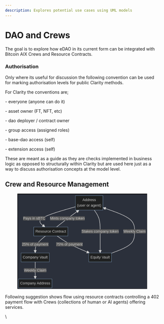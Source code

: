 ```yaml
---
description: Explores potential use cases using UML models
---
```


# DAO and Crews

The goal is to explore how eDAO in its current form can be integrated with Bitcoin AIX Crews and Resource Contracts.

### Authorisation

Only where its useful for discussion the following convention can be used for marking authorisation levels for public Clarity methods.

For Clarity the conventions are;

\- everyone (anyone can do it)

\- asset owner (FT, NFT, etc)

\- dao deployer / contract owner

\- group access (assigned roles)

\- base-dao access (self)

\- extension access (self)

These are meant as a guide as they are checks implemented in business logic as opposed to structurally within Clarity but are used here just as a way to discuss authorisation concepts at the model level.

## Crew and Resource Management

<figure><img src=".gitbook/assets/Screenshot 2024-05-29 at 14.43.49.png" alt=""><figcaption></figcaption></figure>

Following suggestion shows flow using resource contracts controlling a 402 payment flow with Crews (collections of human or AI agents) offering services.



\
